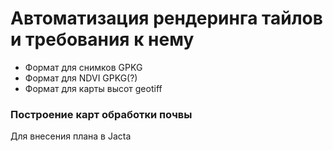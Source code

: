 # Автоматизация рендеринга тайлов и требования к нему

+ Формат для снимков GPKG
+ Формат для NDVI GPKG(?)
+ Формат для карты высот geotiff
  
### Построение карт обработки почвы
Для внесения плана в Jacta